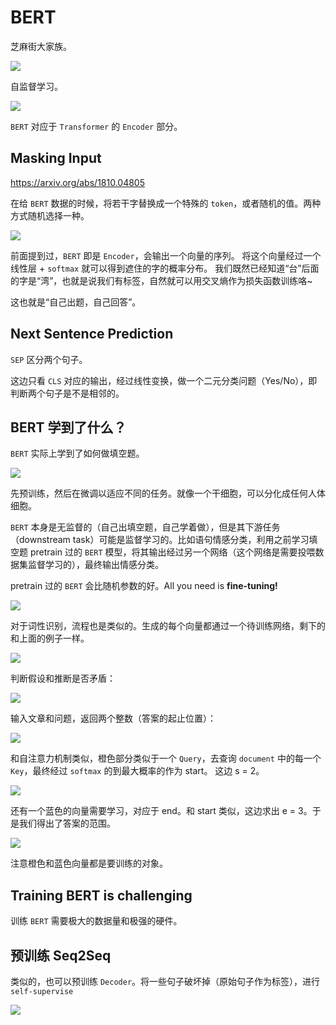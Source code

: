 # BERT
芝麻街大家族。

![](imgs/BERT1.png)

自监督学习。

![](imgs/BERT2.jpg)

`BERT` 对应于 `Transformer` 的 `Encoder` 部分。 

## Masking Input

https://arxiv.org/abs/1810.04805

在给 `BERT` 数据的时候，将若干字替换成一个特殊的 `token`，或者随机的值。两种方式随机选择一种。

![](imgs/BERT3.png)

前面提到过，`BERT` 即是 `Encoder`，会输出一个向量的序列。 将这个向量经过一个线性层 + `softmax` 就可以得到遮住的字的概率分布。
我们既然已经知道“台”后面的字是“湾”，也就是说我们有标签，自然就可以用交叉熵作为损失函数训练咯~

这也就是“自己出题，自己回答”。

## Next Sentence Prediction 

`SEP` 区分两个句子。

这边只看 `CLS` 对应的输出，经过线性变换，做一个二元分类问题（Yes/No），即判断两个句子是不是相邻的。

## BERT 学到了什么？

`BERT` 实际上学到了如何做填空题。

![](imgs/BERT5.png)

先预训练，然后在微调以适应不同的任务。就像一个干细胞，可以分化成任何人体细胞。

`BERT` 本身是无监督的（自己出填空题，自己学着做），但是其下游任务（downstream task）可能是监督学习的。比如语句情感分类，利用之前学习填空题 pretrain
过的 `BERT` 模型，将其输出经过另一个网络（这个网络是需要投喂数据集监督学习的），最终输出情感分类。

pretrain 过的 `BERT` 会比随机参数的好。All you need is **fine-tuning!**

![](imgs/BERT7.png)

对于词性识别，流程也是类似的。生成的每个向量都通过一个待训练网络，剩下的和上面的例子一样。

![](imgs/BERT8.jpg)

判断假设和推断是否矛盾：

![](imgs/BERT9.jpg)

输入文章和问题，返回两个整数（答案的起止位置）：

![](imgs/BERT10.jpg)

和自注意力机制类似，橙色部分类似于一个 `Query`，去查询 `document` 中的每一个 `Key`，最终经过 `softmax` 的到最大概率的作为 start。
这边 s = 2。

![](imgs/BERT11.jpg)

还有一个蓝色的向量需要学习，对应于 end。和 start 类似，这边求出 e = 3。于是我们得出了答案的范围。

![](imgs/BERT12.jpg)

注意橙色和蓝色向量都是要训练的对象。

## Training BERT is challenging

训练 `BERT` 需要极大的数据量和极强的硬件。

## 预训练 Seq2Seq

类似的，也可以预训练 `Decoder`。将一些句子破坏掉（原始句子作为标签），进行 `self-supervise`

![](imgs/BERT13.jpg)








